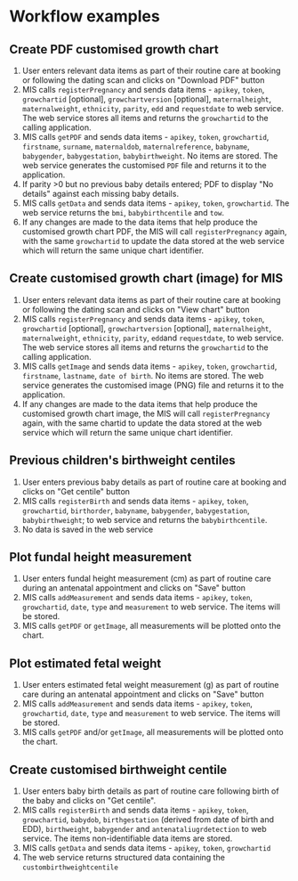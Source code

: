 # Workflow examples

## Create PDF customised growth chart

1. User enters relevant data items as part of their routine care at booking or following the dating scan and clicks on "Download PDF" button
2. MIS calls `registerPregnancy` and sends data items - `apikey`, `token`, `growchartid` [optional], `growchartversion` [optional], `maternalheight`, `maternalweight`, `ethnicity`, `parity`, `edd` and `requestdate` to web service. The web service stores all items and returns the `growchartid` to the calling application.
3. MIS calls `getPDF` and sends data items - `apikey`, `token`, `growchartid`, `firstname`, `surname`, `maternaldob`, `maternalreference`, `babyname`, `babygender`, `babygestation`, `babybirthweight`. No items are stored. The web service generates the customised `PDF` file and returns it to the application.
4. If parity >0 but no previous baby details entered; PDF to display "No details" against each missing baby details.
5. MIS calls `getData` and sends data items - `apikey`, `token`, `growchartid`. The web service returns the `bmi`, `babybirthcentile` and `tow`.
6. If any changes are made to the data items that help produce the customised growth chart PDF, the MIS will call `registerPregnancy` again, with the same `growchartid` to update the data stored at the web service which will return the same unique chart identifier.

## Create customised growth chart (image) for MIS

1. User enters relevant data items as part of their routine care at booking or following the dating scan and clicks on "View chart" button
2. MIS calls `registerPregnancy` and sends data items - `apikey`, `token`, `growchartid` [optional], `growchartversion` [optional], `maternalheight`, `maternalweight`, `ethnicity`, `parity`, `edd`and `requestdate`, to web service. The web service stores all items and returns the `growchartid` to the calling application.
3. MIS calls `getImage` and sends data items - `apikey`, `token`, `growchartid`, `firstname`, `lastname`, `date of birth`. No items are stored. The web service generates the customised image (PNG) file and returns it to the application.
4. If any changes are made to the data items that help produce the customised growth chart image, the MIS will call `registerPregnancy` again, with the same chartid to update the data stored at the web service which will return the same unique chart identifier.

## Previous children's birthweight centiles

1. User enters previous baby details as part of routine care at booking and clicks on "Get centile" button 
2. MIS calls `registerBirth` and sends data items - `apikey`, `token`, `growchartid`, `birthorder`, `babyname`, `babygender`, `babygestation`, `babybirthweight`; to web service and returns the `babybirthcentile`.
3. No data is saved in the web service


## Plot fundal height measurement

1. User enters fundal height measurement (cm) as part of routine care during an antenatal appointment and clicks on "Save" button
2. MIS calls `addMeasurement` and sends data items - `apikey`, `token`, `growchartid`, `date`, `type` and `measurement` to web service. The items will be stored.
3. MIS calls `getPDF` or `getImage`, all measurements will be plotted onto the chart.

## Plot estimated fetal weight

1. User enters estimated fetal weight measurement (g) as part of routine care during an antenatal appointment and clicks on "Save" button
2. MIS calls `addMeasurement` and sends data items - `apikey`, `token`, `growchartid`, `date`, `type` and `measurement` to web service. The items will be stored.
3. MIS calls `getPDF` and/or `getImage`, all measurements will be plotted onto the chart.

## Create customised birthweight centile

1. User enters baby birth details as part of routine care following birth of the baby and clicks on "Get centile".
2. MIS calls `registerBirth` and sends data items - `apikey`, `token`, `growchartid`, `babydob`, `birthgestation` (derived from date of birth and EDD), `birthweight`, `babygender` and `antenataliugrdetection` to web service. The items non-identifiable data items are stored.
3. MIS calls `getData` and sends data items - `apikey`, `token`, `growchartid`
4. The web service returns structured data containing the `custombirthweightcentile` 
